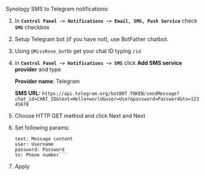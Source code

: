 Synology SMS to Telegram notifications:

1. In **`Control Panel -> Notifications -> Email, SMS, Push Service`**
 check **`SMS`** checkbox
2. Setup Telegram bot (if you have not), use BotFather chatbot. 
3. Using `@MissRose_bot`to  get your chat ID typing `/id`
4. in **`Control Panel -> Notifications -> SMS`** click **Add SMS service provider** and type 

	**Provider name**: Telegram 
	
	**SMS URL:** `https://api.telegram.org/botBOT_TOKEN/sendMessage?chat_id=CHAT_ID&text=Hello+world&user=User&password=Password&to=12345678`
5. Choose HTTP GET method and click Next and Next
6. Set following params:
	```chat_id: Other
	text: Message content
	user: Username
	password: Password
	to: Phone number```
7. Apply